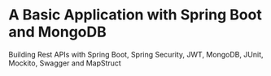 # A Basic Application with Spring Boot and MongoDB

Building Rest APIs with Spring Boot, Spring Security, JWT, MongoDB, JUnit, Mockito, Swagger and MapStruct
